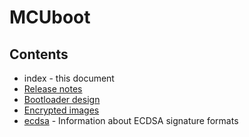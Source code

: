 # MCUboot

## Contents

- index - this document
- [Release notes](release-notes.md)
- [Bootloader design](design.md)
- [Encrypted images](encrypted_images.md)
- [ecdsa](ecdsa.md) - Information about ECDSA signature formats
